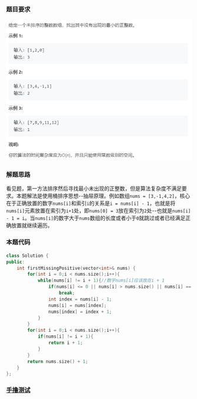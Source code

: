 ### 题目要求

![](./pic/41.png)

### 解题思路

看见题，第一方法排序然后寻找最小未出现的正整数，但是算法复杂度不满足要求。本题解法是使用桶排序思想--抽屉原理。例如数组`nums = [3,-1,4,2]`，核心在于正确放置的数字`nums[i]`和索引`i`的关系是`i = nums[i] - 1`，也就是将`nums[i]`元素放置在索引为`i+1`处，即`nums[0] = 3`放在索引为`2`处--也就是`nums[i] - 1 = i`。当`nums[i]`的数字大于`nums`数组的长度或者小于`0`就跳过或者已经满足正确放置就继续遍历。

### 本题代码

```c++
class Solution {
public:
    int firstMissingPositive(vector<int>& nums) {
        for(int i = 0;i < nums.size();i++){
            while(nums[i] != i + 1){//数字nums[i]应该放在i + 1
                if(nums[i] <= 0 || nums[i] > nums.size() || nums[i] == nums[nums[i] - 1])//最后一个条件是防止出现重复值数组[1,1]来回换，其他如[3,3]就不会来回换
                    break;
                int index = nums[i] - 1;
                nums[i] = nums[index];
                nums[index] = index + 1;
            }
        }
        for(int i = 0;i < nums.size();i++){
            if(nums[i] != i + 1){
                return i + 1;
            }
        }
        return nums.size() + 1;
    }
};
```

### [手撸测试](<https://leetcode-cn.com/problems/first-missing-positive/>) 

